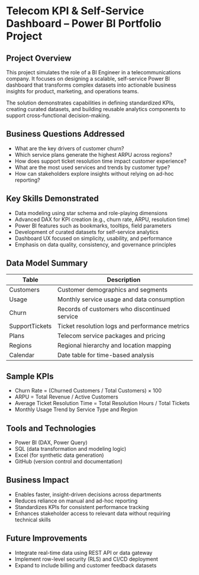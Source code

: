 # Telecom KPI & Self-Service Dashboard – Power BI Portfolio Project

## Project Overview

This project simulates the role of a BI Engineer in a telecommunications company. It focuses on designing a scalable, self-service Power BI dashboard that transforms complex datasets into actionable business insights for product, marketing, and operations teams.

The solution demonstrates capabilities in defining standardized KPIs, creating curated datasets, and building reusable analytics components to support cross-functional decision-making.

## Business Questions Addressed

- What are the key drivers of customer churn?
- Which service plans generate the highest ARPU across regions?
- How does support ticket resolution time impact customer experience?
- What are the most used services and trends by customer type?
- How can stakeholders explore insights without relying on ad-hoc reporting?

## Key Skills Demonstrated

- Data modeling using star schema and role-playing dimensions
- Advanced DAX for KPI creation (e.g., churn rate, ARPU, resolution time)
- Power BI features such as bookmarks, tooltips, field parameters
- Development of curated datasets for self-service analytics
- Dashboard UX focused on simplicity, usability, and performance
- Emphasis on data quality, consistency, and governance principles

## Data Model Summary

| Table            | Description                                  |
|------------------|----------------------------------------------|
| Customers        | Customer demographics and segments           |
| Usage            | Monthly service usage and data consumption   |
| Churn            | Records of customers who discontinued service|
| SupportTickets   | Ticket resolution logs and performance metrics|
| Plans            | Telecom service packages and pricing         |
| Regions          | Regional hierarchy and location mapping      |
| Calendar         | Date table for time-based analysis           |

## Sample KPIs

- Churn Rate = (Churned Customers / Total Customers) × 100
- ARPU = Total Revenue / Active Customers
- Average Ticket Resolution Time = Total Resolution Hours / Total Tickets
- Monthly Usage Trend by Service Type and Region

## Tools and Technologies

- Power BI (DAX, Power Query)
- SQL (data transformation and modeling logic)
- Excel (for synthetic data generation)
- GitHub (version control and documentation)

## Business Impact

- Enables faster, insight-driven decisions across departments
- Reduces reliance on manual and ad-hoc reporting
- Standardizes KPIs for consistent performance tracking
- Enhances stakeholder access to relevant data without requiring technical skills

## Future Improvements

- Integrate real-time data using REST API or data gateway
- Implement row-level security (RLS) and CI/CD deployment
- Expand to include billing and customer feedback datasets
